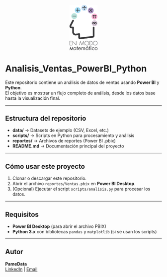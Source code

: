 <p align="center">
  <img src="logo.png" alt="PameData Logo" width="90"/>
</p>

# Analisis_Ventas_PowerBI_Python

Este repositorio contiene un análisis de datos de ventas usando **Power BI** y **Python**.  
El objetivo es mostrar un flujo completo de análisis, desde los datos base hasta la visualización final.

---

## Estructura del repositorio
- **data/** → Datasets de ejemplo (CSV, Excel, etc.)
- **scripts/** → Scripts en Python para procesamiento y análisis
- **reportes/** → Archivos de reportes (Power BI .pbix)
- **README.md** → Documentación principal del proyecto

---

## Cómo usar este proyecto
1. Clonar o descargar este repositorio.
2. Abrir el archivo `reportes/Ventas.pbix` en **Power BI Desktop**.
3. (Opcional) Ejecutar el script `scripts/analisis.py` para procesar los datos.

---

## Requisitos
- **Power BI Desktop** (para abrir el archivo PBIX)
- **Python 3.x** con bibliotecas `pandas` y `matplotlib` (si se usan los scripts)

---

## Autor
**PameData**  
[LinkedIn](https://linkedin.com) | [Email](mailto:pamevrl@outlook.com)
